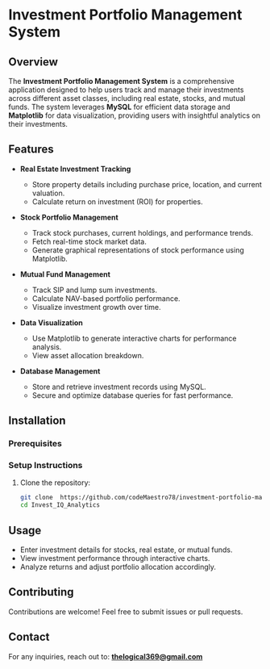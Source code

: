 # Investment Portfolio Management System

## Overview

The **Investment Portfolio Management System** is a comprehensive application designed to help users track and manage their investments across different asset classes, including real estate, stocks, and mutual funds. The system leverages **MySQL** for efficient data storage and **Matplotlib** for data visualization, providing users with insightful analytics on their investments.

## Features

- **Real Estate Investment Tracking**

  - Store property details including purchase price, location, and current valuation.
  - Calculate return on investment (ROI) for properties.

- **Stock Portfolio Management**

  - Track stock purchases, current holdings, and performance trends.
  - Fetch real-time stock market data.
  - Generate graphical representations of stock performance using Matplotlib.

- **Mutual Fund Management**

  - Track SIP and lump sum investments.
  - Calculate NAV-based portfolio performance.
  - Visualize investment growth over time.

- **Data Visualization**

  - Use Matplotlib to generate interactive charts for performance analysis.
  - View asset allocation breakdown.

- **Database Management**
  - Store and retrieve investment records using MySQL.
  - Secure and optimize database queries for fast performance.



## Installation

### Prerequisites


### Setup Instructions

1. Clone the repository:
   ```bash
   git clone  https://github.com/codeMaestro78/investment-portfolio-management.git
   cd Invest_IQ_Analytics
   ```
## Usage

- Enter investment details for stocks, real estate, or mutual funds.
- View investment performance through interactive charts.
- Analyze returns and adjust portfolio allocation accordingly.

## Contributing

Contributions are welcome! Feel free to submit issues or pull requests.


## Contact

For any inquiries, reach out to: **thelogical369@gmail.com**

